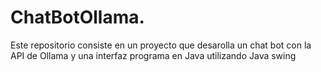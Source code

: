 # ChatBotOllama.
Este repositorio consiste en un proyecto que desarolla un chat bot con la API de Ollama y una interfaz programa en Java utilizando Java swing 
